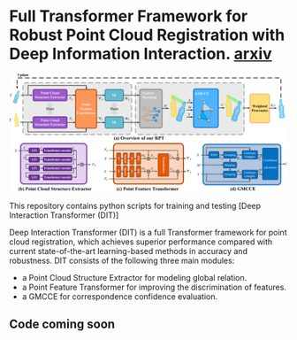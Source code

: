 # Full Transformer Framework for Robust Point Cloud Registration with Deep Information Interaction. [arxiv](https://arxiv.org/abs/2112.09385)

![DIT-architecture](figures/DIT-arch.png)

This repository contains python scripts for training and testing [Deep Interaction Transformer (DIT)]

Deep Interaction Transformer (DIT) is a full Transformer framework for point cloud registration, which achieves superior performance compared with current state-of-the-art learning-based methods in accuracy and robustness. DIT consists of the following three main modules:

- a Point Cloud Structure Extractor for modeling global relation.
- a Point Feature Transformer for improving the discrimination of features.
- a GMCCE for correspondence confidence evaluation.

## Code coming soon
